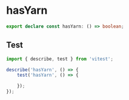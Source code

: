 # hasYarn
```ts
export declare const hasYarn: () => boolean;

```

## Test
```ts
import { describe, test } from 'vitest';

describe('hasYarn', () => {
    test('hasYarn', () => {

    });
});
```
